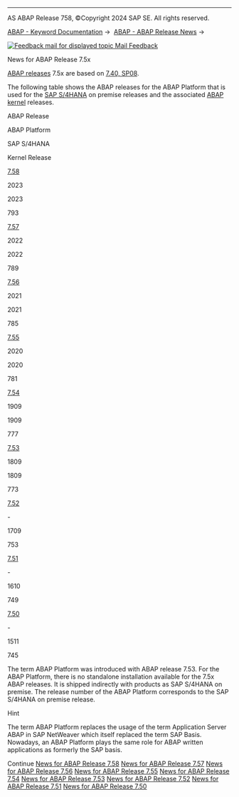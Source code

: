   

* * *

AS ABAP Release 758, ©Copyright 2024 SAP SE. All rights reserved.

[ABAP - Keyword Documentation](https://help.sap.com/doc/abapdocu_latest_index_htm/latest/en-US/abenabap.htm) →  [ABAP - ABAP Release News](https://help.sap.com/doc/abapdocu_latest_index_htm/latest/en-US/abennews.htm) → 

 [![](Mail.gif?object=Mail.gif "Feedback mail for displayed topic") Mail Feedback](mailto:f1_help@sap.com?subject=Feedback%20on%20ABAP%20Documentation&body=Document:%20News%20for%20ABAP%20Release%207.5x%2C%20ABENNEWS-75%2C%20758%0D%0A%0D%0AError:%0D%0A%0D%0A%0D%0A%0D%0ASuggestion%20for%20improvement:)

News for ABAP Release 7.5x

[ABAP releases](https://help.sap.com/doc/abapdocu_latest_index_htm/latest/en-US/abenabap_release_glosry.htm "Glossary Entry") 7.5x are based on [7.40, SP08](https://help.sap.com/doc/abapdocu_latest_index_htm/latest/en-US/abennews-740_sp08.htm).

The following table shows the ABAP releases for the ABAP Platform that is used for the [SAP S/4HANA](https://help.sap.com/doc/abapdocu_latest_index_htm/latest/en-US/abensap_s4hana_glosry.htm "Glossary Entry") on premise releases and the associated [ABAP kernel](https://help.sap.com/doc/abapdocu_latest_index_htm/latest/en-US/abenkernel_glosry.htm "Glossary Entry") releases.

ABAP Release

ABAP Platform

SAP S/4HANA

Kernel Release

[7.58](https://help.sap.com/doc/abapdocu_latest_index_htm/latest/en-US/abennews-758.htm)

2023

2023

793

[7.57](https://help.sap.com/doc/abapdocu_latest_index_htm/latest/en-US/abennews-757.htm)

2022

2022

789

[7.56](https://help.sap.com/doc/abapdocu_latest_index_htm/latest/en-US/abennews-756.htm)

2021

2021

785

[7.55](https://help.sap.com/doc/abapdocu_latest_index_htm/latest/en-US/abennews-755.htm)

2020

2020

781

[7.54](https://help.sap.com/doc/abapdocu_latest_index_htm/latest/en-US/abennews-754.htm)

1909

1909

777

[7.53](https://help.sap.com/doc/abapdocu_latest_index_htm/latest/en-US/abennews-753.htm)

1809

1809

773

[7.52](https://help.sap.com/doc/abapdocu_latest_index_htm/latest/en-US/abennews-752.htm)

\-

1709

753

[7.51](https://help.sap.com/doc/abapdocu_latest_index_htm/latest/en-US/abennews-751.htm)

\-

1610

749

[7.50](https://help.sap.com/doc/abapdocu_latest_index_htm/latest/en-US/abennews-750.htm)

\-

1511

745

The term ABAP Platform was introduced with ABAP release 7.53. For the ABAP Platform, there is no standalone installation available for the 7.5x ABAP releases. It is shipped indirectly with products as SAP S/4HANA on premise. The release number of the ABAP Platform corresponds to the SAP S/4HANA on premise release.

Hint

The term ABAP Platform replaces the usage of the term Application Server ABAP in SAP NetWeaver which itself replaced the term SAP Basis. Nowadays, an ABAP Platform plays the same role for ABAP written applications as formerly the SAP basis.

Continue
[News for ABAP Release 7.58](https://help.sap.com/doc/abapdocu_latest_index_htm/latest/en-US/abennews-758.htm)
[News for ABAP Release 7.57](https://help.sap.com/doc/abapdocu_latest_index_htm/latest/en-US/abennews-757.htm)
[News for ABAP Release 7.56](https://help.sap.com/doc/abapdocu_latest_index_htm/latest/en-US/abennews-756.htm)
[News for ABAP Release 7.55](https://help.sap.com/doc/abapdocu_latest_index_htm/latest/en-US/abennews-755.htm)
[News for ABAP Release 7.54](https://help.sap.com/doc/abapdocu_latest_index_htm/latest/en-US/abennews-754.htm)
[News for ABAP Release 7.53](https://help.sap.com/doc/abapdocu_latest_index_htm/latest/en-US/abennews-753.htm)
[News for ABAP Release 7.52](https://help.sap.com/doc/abapdocu_latest_index_htm/latest/en-US/abennews-752.htm)
[News for ABAP Release 7.51](https://help.sap.com/doc/abapdocu_latest_index_htm/latest/en-US/abennews-751.htm)
[News for ABAP Release 7.50](https://help.sap.com/doc/abapdocu_latest_index_htm/latest/en-US/abennews-750.htm)
